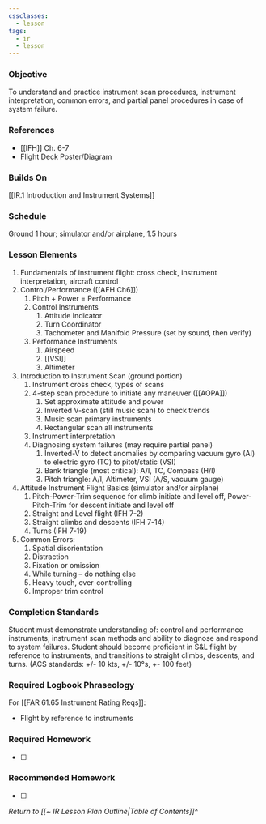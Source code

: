 ```yaml
---
cssclasses:
  - lesson
tags:
  - ir
  - lesson
---
```

### Objective
To understand and practice instrument scan procedures, instrument interpretation, common errors, and partial panel procedures in case of system failure. 

### References
- [[IFH]] Ch. 6-7
- Flight Deck Poster/Diagram

### Builds On
[[IR.1 Introduction and Instrument Systems]]

### Schedule
Ground 1 hour; simulator and/or airplane, 1.5 hours 

### Lesson Elements
1. Fundamentals of instrument flight: cross check, instrument interpretation, aircraft control
2. Control/Performance ([[AFH Ch6]])
	1.  Pitch + Power = Performance
	2. Control Instruments
		1. Attitude Indicator
		2. Turn Coordinator
		3. Tachometer and Manifold Pressure (set by sound, then verify)
	3. Performance Instruments
		1. Airspeed
		2. [[VSI]]
		3. Altimeter
3. Introduction to Instrument Scan (ground portion) 
	1. Instrument cross check, types of scans 
	2. 4-step scan procedure to initiate any maneuver ([[AOPA]])
		1. Set approximate attitude and power 
		2. Inverted V-scan (still music scan) to check trends 
		3. Music scan primary instruments 
		4. Rectangular scan all instruments 
	3. Instrument interpretation 
	4. Diagnosing system failures (may require partial panel)
		1. Inverted-V to detect anomalies by comparing vacuum gyro (AI) to electric gyro (TC) to pitot/static (VSI)
		2. Bank triangle (most critical): A/I, TC, Compass (H/I) 
		3. Pitch triangle: A/I, Altimeter, VSI (A/S, vacuum gauge) 
4. Attitude Instrument Flight Basics (simulator and/or airplane) 
	1. Pitch-Power-Trim sequence for climb initiate and level off, Power-Pitch-Trim for descent initiate and level off
	2. Straight and Level flight (IFH 7-2)
	3. Straight climbs and descents (IFH 7-14)
	4. Turns (IFH 7-19)
5. Common Errors: 
	1. Spatial disorientation 
	2. Distraction 
	3. Fixation or omission 
	4. While turning – do nothing else 
	5. Heavy touch, over-controlling 
	6. Improper trim control

### Completion Standards
Student must demonstrate understanding of: control and performance instruments; instrument scan methods and ability to diagnose and respond to system failures. Student should become proficient in S&L flight by reference to instruments, and transitions to straight climbs, descents, and turns. (ACS standards: +/- 10 kts, +/- 10°s, +- 100 feet)

### Required Logbook Phraseology
For [[FAR 61.65 Instrument Rating Reqs]]:
- Flight by reference to instruments

### Required Homework
- [ ] 

### Recommended Homework
- [ ] 

*Return to [[~ IR Lesson Plan Outline|Table of Contents]]^*